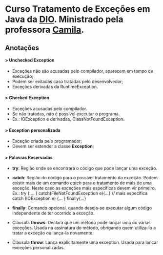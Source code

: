 # Curso Tratamento de Exceções em Java da [DIO](https://web.dio.me/). Ministrado pela professora [Camila](https://github.com/cami-la/).
## Anotações
#### > Unchecked Exception
- Exceções não são acusadas pelo compilador, aparecem em tempo de execução; 
- Podem ser evitadas caso tratadas pelo desenvolvedor;
- Exceções derivadas da RuntimeException.
#### > Checked Exception
- Exceções acusadas pelo compilador. 
- Se não tratadas, não é possível executar o programa.
- Ex.: IOException e derivadas, ClassNotFoundException. 
#### > Exception personalizada
- Exceção criada pelo programador;
- Devem ser estender a classe **Exception**; 
#### > Palavras Reservadas
- **try**:
	  Região onde se encontrará o código que pode lançar uma exceção.
- **catch**:
	Região do código para o possível tratamento da exceção.
	Podem existir mais de um comando *catch* para o tratamento de mais de uma exceção. Neste caso as exceções mais específicas devem vir primeiro.
			Ex.: 
		try { ... }	
		catch(FileNotFoundException e){...} // mais específica
		catch (IOException  e) {...	} 
		finally{...}
- **finally**:
Comando opcional, quando deseja-se executar algum código independente de ter ocorrido a exceção.

-   Cláusula **throws**: 
Declara que um método pode lançar uma ou várias exceções.
Usada na assinatura do método, obrigando quem utiliza-lo a tratar a exceção ou lança-la novamente.

-  Cláusula  **throw**: 
Lança explicitamente uma exception.
Usada para lançar exceções personalizadas.